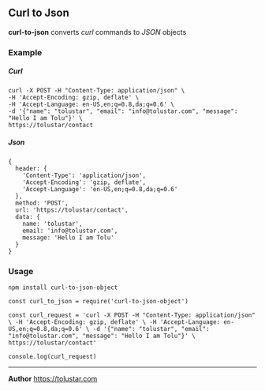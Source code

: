 ## Curl to Json

**curl-to-json** converts _curl_ commands to _JSON_ objects

### Example

##### Curl

    curl -X POST -H "Content-Type: application/json" \
    -H 'Accept-Encoding: gzip, deflate' \
    -H 'Accept-Language: en-US,en;q=0.8,da;q=0.6' \
    -d '{"name": "tolustar", "email": "info@tolustar.com", "message": "Hello I am Tolu"}' \
    https://tolustar/contact

##### Json

    {
      header: {
        'Content-Type': 'application/json',
        'Accept-Encoding': 'gzip, deflate',
        'Accept-Language': 'en-US,en;q=0.8,da;q=0.6'
      },
      method: 'POST',
      url: 'https://tolustar/contact',
      data: {
        name: 'tolustar',
        email: 'info@tolustar.com',
        message: 'Hello I am Tolu'
      }
    }

### Usage

```
npm install curl-to-json-object
```

    const curl_to_json = require('curl-to-json-object')

    const curl_request = 'curl -X POST -H "Content-Type: application/json" \ -H 'Accept-Encoding: gzip, deflate' \ -H 'Accept-Language: en-US,en;q=0.8,da;q=0.6' \ -d '{"name": "tolustar", "email": "info@tolustar.com", "message": "Hello I am Tolu"}' \ https://tolustar/contact'

    console.log(curl_request)

<hr>

**Author**
https://tolustar.com
